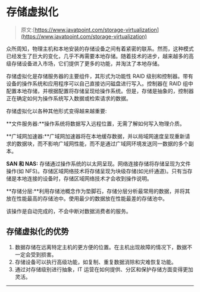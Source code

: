# 存储虚拟化

> 原文:[https://www.javatpoint.com/storage-virtualization](https://www.javatpoint.com/storage-virtualization)

众所周知，物理主机和本地安装的存储设备之间有着紧密的联系。然而，这种模式已经发生了巨大的变化，几乎不再需要本地存储。随着技术的进步，越来越多的高级存储设备进入市场，它们提供了更多的功能，并淘汰了本地存储。

存储虚拟化是存储服务器的主要组件，其形式为功能性 RAID 级别和控制器。带有设备的操作系统和应用程序可以自己直接访问磁盘进行写入。控制器在 RAID 组中配置本地存储，并根据配置将存储呈现给操作系统。但是，存储是抽象的，控制器正在确定如何为操作系统写入数据或检索请求的数据。

存储虚拟化以各种其他形式变得越来越重要:

**文件服务器:**操作系统将数据写入远程位置，无需了解如何写入物理介质。

**广域网加速器:**广域网加速器将在本地缓存数据，并以局域网速度呈现重新请求的数据块，而不影响广域网性能，而不是通过广域网环境发送同一数据的多个副本。

**SAN 和 NAS:** 存储通过操作系统的以太网呈现。网络连接存储将存储呈现为文件操作(如 NFS)。存储区域网络技术将存储呈现为块级存储(如光纤通道)。只有当存储是本地连接的设备时，存储区域网络技术才会收到操作说明。

**存储分层:**利用存储池概念作为垫脚石，存储分层分析最常用的数据，并将其放在性能最高的存储池中。使用最少的数据放在性能最差的存储池中。

该操作是自动完成的，不会中断对数据消费者的服务。

## 存储虚拟化的优势

1.  数据存储在远离特定主机的更方便的位置。在主机出现故障的情况下，数据不一定会受到损害。
2.  存储设备可以执行高级功能，如复制、重复数据消除和灾难恢复功能。
3.  通过对存储级别进行抽象，IT 运营在如何提供、分区和保护存储方面变得更加灵活。

* * *